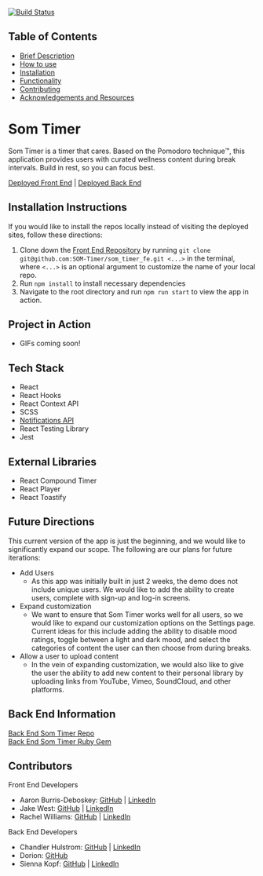 [![Build Status](https://travis-ci.org/SOM-Timer/som_timer_fe.svg?branch=main)](https://travis-ci.org/SOM-Timer/som_timer_fe) 

## Table of Contents

- [Brief Description](#brief-description)
- [How to use](#how-to-use)
- [Installation](#installation)
- [Functionality](#functionality)
- [Contributing](#contributing)
- [Acknowledgements and Resources](#acknowledgements-and-resources)


# Som Timer
Som Timer is a timer that cares. Based on the Pomodoro technique™️, this application provides users with curated wellness content during break intervals. Build in rest, so you can focus best.

[Deployed Front End](https://som-timer.herokuapp.com/) | [Deployed Back End](https://som-timer-be.herokuapp.com/)

## Installation Instructions
If you would like to install the repos locally instead of visiting the deployed sites, follow these directions:

1. Clone down the [Front End Repository](https://github.com/SOM-Timer/som_timer_fe) by running `git clone git@github.com:SOM-Timer/som_timer_fe.git <...>` in the terminal, where `<...>` is an optional argument to customize the name of your local repo.
2. Run `npm install` to install necessary dependencies
3. Navigate to the root directory and run `npm run start` to view the app in action.

## Project in Action
- GIFs coming soon!

## Tech Stack
- React
- React Hooks
- React Context API
- SCSS
- [Notifications API](https://developer.mozilla.org/en-US/docs/Web/API/Notifications_API)
- React Testing Library
- Jest

## External Libraries
- React Compound Timer
- React Player
- React Toastify

## Future Directions
This current version of the app is just the beginning, and we would like to significantly expand our scope. The following are our plans for future iterations: 
- Add Users
  - As this app was initially built in just 2 weeks, the demo does not include unique users. We would like to add the ability to create users, complete with sign-up and log-in screens. 
- Expand customization
  - We want to ensure that Som Timer works well for all users, so we would like to expand our customization options on the Settings page. Current ideas for this include adding the ability to disable mood ratings, toggle between a light and dark mood, and select the categories of content the user can then choose from during breaks. 
- Allow a user to upload content
  - In the vein of expanding customization, we would also like to give the user the ability to add new content to their personal library by uploading links from YouTube, Vimeo, SoundCloud, and other platforms. 

## Back End Information

[Back End Som Timer Repo](https://github.com/SOM-Timer/som_timer_be)  
[Back End Som Timer Ruby Gem](https://github.com/SOM-Timer/som_timer_gem)

## Contributors
Front End Developers
  - Aaron Burris-Deboskey: [GitHub](https://github.com/Abdeboskey) | [LinkedIn](https://www.linkedin.com/in/aaron-burris-deboskey/)
  - Jake West: [GitHub](https://github.com/jkwest-93) | [LinkedIn](https://www.linkedin.com/in/jake-west-3840b71b4/)
  - Rachel Williams: [GitHub](https://github.com/rwilliams659) | [LinkedIn](https://www.linkedin.com/in/rachelsarahwilliams/)  

Back End Developers 
  - Chandler Hulstrom: [GitHub](https://github.com/Chulstro) | [LinkedIn](https://www.linkedin.com/in/chandler-hulstrom-34ab81150/)
  - Dorion: [GitHub](https://github.com/sciencefixion)
  - Sienna Kopf: [GitHub](https://github.com/sienna-kopf) | [LinkedIn](https://www.linkedin.com/in/sienna-kopf-b22b701b1/)